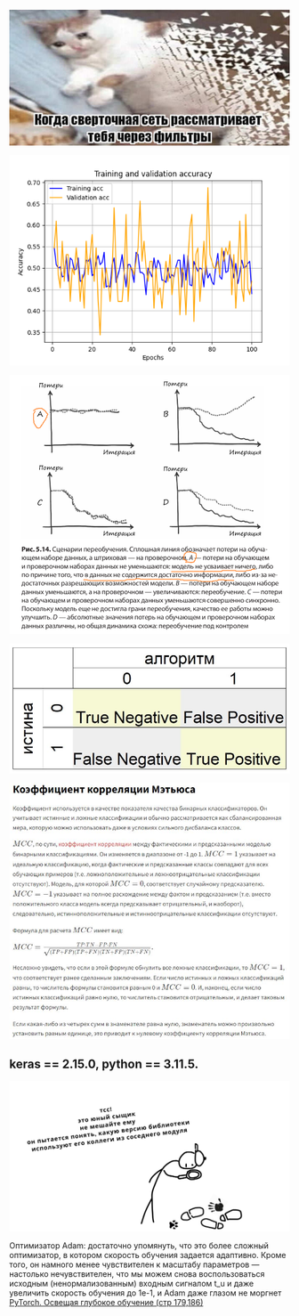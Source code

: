 ![](https://raw.githubusercontent.com/tonypithony/pre-trained-CNN-2classificator/main/05_1543348250-660x320.jpg)

![](https://raw.githubusercontent.com/tonypithony/pre-trained-CNN-2classificator/main/acc_whitewm_norm100epochs.png)

![](https://raw.githubusercontent.com/tonypithony/pre-trained-CNN-2classificator/main/Снимок%20экрана_2024-03-24_09-48-17.png)

![](https://raw.githubusercontent.com/tonypithony/pre-trained-CNN-2classificator/main/mtx.JPG)

![](https://raw.githubusercontent.com/tonypithony/pre-trained-CNN-2classificator/main/mcc.JPG)

## keras == 2.15.0, python == 3.11.5.
![](https://raw.githubusercontent.com/tonypithony/pre-trained-CNN-2classificator/main/keras-2.15.0-python-3.11.5.png)


Оптимизатор Adam: достаточно упомянуть, что это более сложный оптимизатор, в котором скорость
обучения задается адаптивно. Кроме того, он намного менее чувствителен
к масштабу параметров — настолько нечувствителен, что мы можем снова воспользоваться исходным (ненормализованным) входным сигналом t_u и даже
увеличить скорость обучения до 1e-1, и Adam даже глазом не моргнет [PyTorch. Освещая глубокое обучение (стр 179,186)](https://vk.com/wall-193131136_22498)
